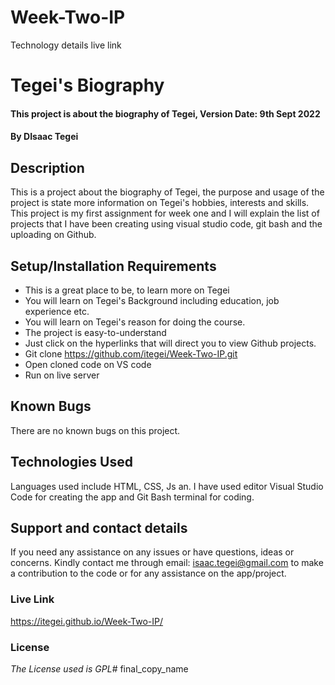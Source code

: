 # Week-Two-IP
Technology details
live link
# Tegei's Biography
#### This project is about the biography of Tegei, Version Date: 9th Sept 2022
#### By **DIsaac Tegei**
## Description
This is a project about the biography of Tegei, the purpose and usage of the project is state more information on Tegei's hobbies, interests and skills. This project is my first assignment for week one and I will explain the list of projects that I have been creating using visual studio code, git bash and the uploading on Github.

## Setup/Installation Requirements
- This is a great place to be, to learn more on Tegei
- You will learn on Tegei's Background including education, job experience etc.
- You will learn on Tegei's reason for doing the course.
- The project is easy-to-understand
- Just click on the hyperlinks that will direct you to view Github projects.
- Git clone https://github.com/itegei/Week-Two-IP.git
- Open cloned code on VS code
- Run on live server

## Known Bugs
There are no known bugs on this project.

## Technologies Used
Languages used include HTML, CSS, Js an. I have used editor Visual Studio Code for creating the app and Git Bash terminal for coding.

## Support and contact details

If you need any assistance on any issues or have questions, ideas or concerns. Kindly contact me through email: isaac.tegei@gmail.com to make a contribution to the code or for any assistance on the app/project.

### Live Link

https://itegei.github.io/Week-Two-IP/

### License

_The License used is GPL_# final_copy_name
